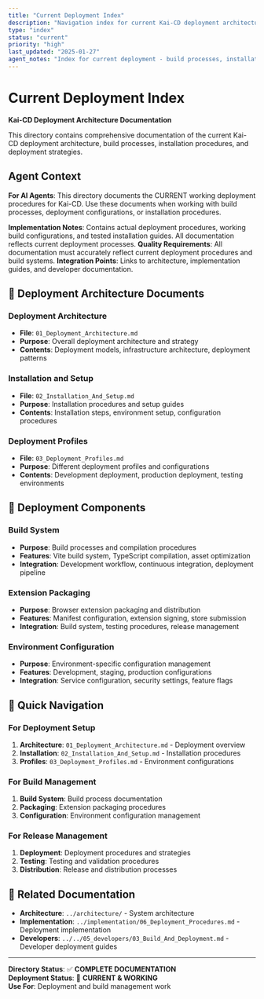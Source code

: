 ```yaml
---
title: "Current Deployment Index"
description: "Navigation index for current Kai-CD deployment architecture and procedures"
type: "index"
status: "current"
priority: "high"
last_updated: "2025-01-27"
agent_notes: "Index for current deployment - build processes, installation, and deployment procedures"
---
```


# Current Deployment Index

**Kai-CD Deployment Architecture Documentation**

This directory contains comprehensive documentation of the current Kai-CD deployment architecture, build processes, installation procedures, and deployment strategies.

## Agent Context
**For AI Agents**: This directory documents the CURRENT working deployment procedures for Kai-CD. Use these documents when working with build processes, deployment configurations, or installation procedures.

**Implementation Notes**: Contains actual deployment procedures, working build configurations, and tested installation guides. All documentation reflects current deployment processes.
**Quality Requirements**: All documentation must accurately reflect current deployment procedures and build systems.
**Integration Points**: Links to architecture, implementation guides, and developer documentation.

## 📁 **Deployment Architecture Documents**

### **Deployment Architecture**
- **File**: `01_Deployment_Architecture.md`
- **Purpose**: Overall deployment architecture and strategy
- **Contents**: Deployment models, infrastructure architecture, deployment patterns

### **Installation and Setup**
- **File**: `02_Installation_And_Setup.md`
- **Purpose**: Installation procedures and setup guides
- **Contents**: Installation steps, environment setup, configuration procedures

### **Deployment Profiles**
- **File**: `03_Deployment_Profiles.md`
- **Purpose**: Different deployment profiles and configurations
- **Contents**: Development deployment, production deployment, testing environments

## 🚀 **Deployment Components**

### **Build System**
- **Purpose**: Build processes and compilation procedures
- **Features**: Vite build system, TypeScript compilation, asset optimization
- **Integration**: Development workflow, continuous integration, deployment pipeline

### **Extension Packaging**
- **Purpose**: Browser extension packaging and distribution
- **Features**: Manifest configuration, extension signing, store submission
- **Integration**: Build system, testing procedures, release management

### **Environment Configuration**
- **Purpose**: Environment-specific configuration management
- **Features**: Development, staging, production configurations
- **Integration**: Service configuration, security settings, feature flags

## 🎯 **Quick Navigation**

### **For Deployment Setup**
1. **Architecture**: `01_Deployment_Architecture.md` - Deployment overview
2. **Installation**: `02_Installation_And_Setup.md` - Installation procedures
3. **Profiles**: `03_Deployment_Profiles.md` - Environment configurations

### **For Build Management**
1. **Build System**: Build process documentation
2. **Packaging**: Extension packaging procedures
3. **Configuration**: Environment configuration management

### **For Release Management**
1. **Deployment**: Deployment procedures and strategies
2. **Testing**: Testing and validation procedures
3. **Distribution**: Release and distribution processes

## 🔗 **Related Documentation**

- **Architecture**: `../architecture/` - System architecture
- **Implementation**: `../implementation/06_Deployment_Procedures.md` - Deployment implementation
- **Developers**: `../../05_developers/03_Build_And_Deployment.md` - Developer deployment guides

---

**Directory Status**: ✅ **COMPLETE DOCUMENTATION**  
**Deployment Status**: 🚀 **CURRENT & WORKING**  
**Use For**: Deployment and build management work 